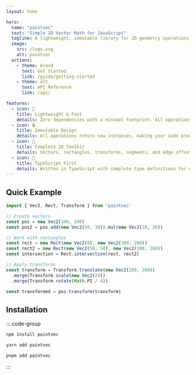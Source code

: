 ```yaml
---
layout: home

hero:
  name: "paintvec"
  text: "Simple 2D Vector Math for JavaScript"
  tagline: A lightweight, immutable library for 2D geometry operations with TypeScript support
  image:
    src: /logo.svg
    alt: paintvec
  actions:
    - theme: brand
      text: Get Started
      link: /guide/getting-started
    - theme: alt
      text: API Reference
      link: /api/

features:
  - icon: 🚀
    title: Lightweight & Fast
    details: Zero dependencies with a minimal footprint. All operations are optimized for performance.
  - icon: 🔒
    title: Immutable Design
    details: All operations return new instances, making your code predictable and easy to debug.
  - icon: 📐
    title: Complete 2D Toolkit
    details: Vectors, rectangles, transforms, segments, and edge offsets - everything you need for 2D graphics.
  - icon: 🎯
    title: TypeScript First
    details: Written in TypeScript with complete type definitions for excellent IDE support.
---
```


## Quick Example

```typescript
import { Vec2, Rect, Transform } from 'paintvec'

// Create vectors
const pos = new Vec2(100, 200)
const pos2 = pos.add(new Vec2(50, 30)).mul(new Vec2(10, 20))

// Work with rectangles  
const rect = new Rect(new Vec2(0), new Vec2(100, 200))
const rect2 = new Rect(new Vec2(50, 50), new Vec2(100, 200))
const intersection = Rect.intersection(rect, rect2)

// Apply transforms
const transform = Transform.translate(new Vec2(100, 200))
  .merge(Transform.scale(new Vec2(2)))
  .merge(Transform.rotate(Math.PI / 4))

const transformed = pos.transform(transform)
```

## Installation

::: code-group

```sh [npm]
npm install paintvec
```

```sh [yarn]
yarn add paintvec
```

```sh [pnpm]
pnpm add paintvec
```

:::
